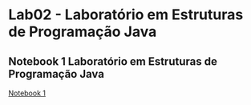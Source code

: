 # Lab02 - Laboratório em Estruturas de Programação Java

## Notebook 1 Laboratório em Estruturas de Programação Java

[Notebook 1](notebook/lab02-java-estruturas.ipynb)

